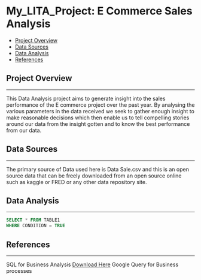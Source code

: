 # My_LITA_Project: E Commerce Sales Analysis

- [Project Overview](#project-overview)
- [Data Sources](#Data-sources)
- [Data Analysis](#data-analysis)
- [References](#references)

## Project Overview
---

This Data Analysis project aims to generate insight into the sales performance of the E commerce project over the past year. By analysing the various parameters in the data received we seek to gather enough insight to make reasonable decisions which then enable us to tell compelling stories around our data from the insight gotten and to know the best performance from our data.

## Data Sources
---
The primary source of Data used here is Data Sale.csv and this is an open source data that can be freely downloaded from an open source online such as kaggle or FRED or any other data repository site.

## Data Analysis
---



``` SQL
SELECT * FROM TABLE1
WHERE CONDITION = TRUE
```

## References
---
SQL for Business Analysis [Download Here](https://www.microsoft.com) 
Google Query for Business processes

